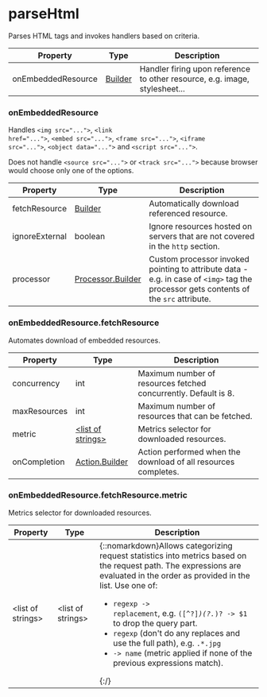 # parseHtml

Parses HTML tags and invokes handlers based on criteria.

| Property | Type | Description |
| ------- | ------- | -------- |
| onEmbeddedResource | [Builder](#onembeddedresource) | Handler firing upon reference to other resource, e.g. image, stylesheet... |

### <a id="onEmbeddedResource"></a>onEmbeddedResource

Handles <code>&lt;img src="..."&gt;</code>, <code>&lt;link href="..."&gt;</code>, <code>&lt;embed src="..."&gt;</code>, <code>&lt;frame src="..."&gt;</code>, <code>&lt;iframe src="..."&gt;</code>, <code>&lt;object data="..."&gt;</code> and <code>&lt;script src="..."&gt;</code>. 

 Does not handle <code>&lt;source src="..."&gt;</code> or <code>&lt;track src="..."&gt;</code> because browser would choose only one of the options.

| Property | Type | Description |
| ------- | ------- | ------- |
| fetchResource | [Builder](#onembeddedresourcefetchresource) | Automatically download referenced resource. |
| ignoreExternal | boolean | Ignore resources hosted on servers that are not covered in the <code>http</code> section. |
| processor | [Processor.Builder](index.html#processors) | Custom processor invoked pointing to attribute data - e.g. in case of <code>&lt;img&gt;</code> tag the processor gets contents of the <code>src</code> attribute. |

### <a id="onEmbeddedResource.fetchResource"></a>onEmbeddedResource.fetchResource

Automates download of embedded resources.

| Property | Type | Description |
| ------- | ------- | ------- |
| concurrency | int | Maximum number of resources fetched concurrently. Default is 8. |
| maxResources | int | Maximum number of resources that can be fetched. |
| metric | [&lt;list of strings&gt;](#onembeddedresourcefetchresourcemetric) | Metrics selector for downloaded resources. |
| onCompletion | [Action.Builder](index.html#actions) | Action performed when the download of all resources completes. |

### <a id="onEmbeddedResource.fetchResource.metric"></a>onEmbeddedResource.fetchResource.metric

Metrics selector for downloaded resources.

| Property | Type | Description |
| ------- | ------- | ------- |
| &lt;list of strings&gt; | &lt;list of strings&gt; | {::nomarkdown}Allows categorizing request statistics into metrics based on the request path. The expressions are evaluated in the order as provided in the list. Use one of: <ul> <li><code>regexp -&gt; replacement</code>, e.g. <code>([^?]*)(\?.*)? -&gt; $1</code> to drop the query part. <li><code>regexp</code> (don't do any replaces and use the full path), e.g. <code>.*.jpg</code> <li><code>-&gt; name</code> (metric applied if none of the previous expressions match). </ul>{:/} |

